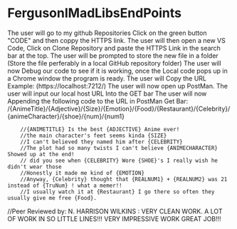 # FergusonIMadLibsEndPoints

The user will go to my github Repositories Click on the green button "CODE" and then coppy the HTTPS link.
The user will then open a new VS Code, Click on Clone Repository and paste the HTTPS Link in the search bar at the top.
The user will be prompted to store the new file in a folder (Store the file perferably in a local GitHub repository folder)
The user will now Debug our code to see if it is working, once the Local code pops up in a Chrome window the program is ready.
The user will Copy the URL Example: (https://localhost:7212/)
The user will now open up PostMan.
The user will input our local host URL Into the GET bar
The user will now Appending the following code to the URL in PostMan Get Bar: /{AnimeTitle}/{Adjective}/{Size}/{Emotion}/{Food}/{Restaurant}/{Celebrity}/{animeCharacter}/{shoe}/{num}/{num1}

        //{ANIMETITLE} Is the best {ADJECTIVE} Anime ever!
        //the main character's feet seems kinda {SIZE}
        //I can't believed they named him after {CELEBRITY}
        //The plot had so many twists I can't believe {ANIMECHARACTER} Showed up at the end!
        // did you see when {CELEBRITY} Wore {SHOE}'s I really wish he didn't wear those
        //Honestly it made me kind of {EMOTION}
        //Anyway, {Celebrity} thought that {REALNUM1} + {REALNUM2} was 21 instead of {TruNum} ! what a memer!!
        //I usually watch it at {Restaurant} I go there so often they usually give me free {Food}.


//Peer Reviewed by: N. HARRISON WILKINS : VERY CLEAN WORK. A LOT OF WORK IN SO LITTLE LINES!!! VERY IMPRESSIVE WORK GREAT JOB!!!
